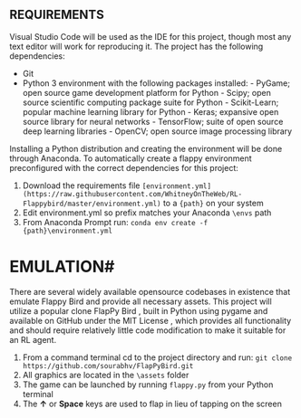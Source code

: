 ## REQUIREMENTS
Visual Studio Code will be used as the IDE for this project, though most any text editor will work for reproducing it. The project has the following dependencies:

  -  Git
  -  Python 3 environment with the following packages installed:
    -  PyGame; open source game development platform for Python
    -  Scipy; open source scientific computing package suite for Python
    -  Scikit-Learn; popular machine learning library for Python
    -  Keras; expansive open source library for neural networks
    -  TensorFlow; suite of open source deep learning libraries
    -  OpenCV; open source image processing library

Installing a Python distribution and creating the environment will be done through Anaconda. To automatically create a flappy environment preconfigured with the correct dependencies for this project:

  1.	Download the requirements file `[environment.yml](https://raw.githubusercontent.com/WhitneyOnTheWeb/RL-Flappybird/master/environment.yml)` to a `{path}` on your system
  2.	Edit  environment.yml so prefix matches your Anaconda `\envs` path
  3.	From Anaconda Prompt run:
    `conda env create -f {path}\environment.yml`

# EMULATION#
There are several widely available opensource codebases in existence that emulate Flappy Bird and provide all necessary assets. This project will utilize a popular clone FlapPy Bird , built in Python using pygame and available on GitHub under the MIT License , which provides all functionality and should require relatively little code modification to make it suitable for an RL agent.

1.	From a command terminal cd to the project directory and run:
    `git clone https://github.com/sourabhv/FlapPyBird.git`
2.	All graphics are located in the `\assets` folder
3.	The game can be launched by running `flappy.py` from your Python terminal 
4.	The **↑** or **Space** keys are used to flap in lieu of tapping on the screen
